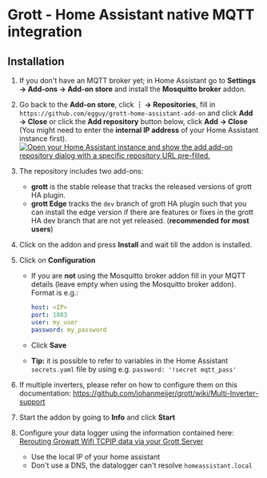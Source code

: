 # Grott - Home Assistant native MQTT integration

## Installation

1. If you don't have an MQTT broker yet; in Home Assistant go to **Settings → Add-ons → Add-on store** and install the **Mosquitto broker** addon.
1. Go back to the **Add-on store**, click **⋮ → Repositories**, fill in</br> `https://github.com/egguy/grott-home-assistant-add-on` and click **Add → Close** or click the **Add repository** button below, click **Add → Close** (You might need to enter the **internal IP address** of your Home Assistant instance first).  
   [![Open your Home Assistant instance and show the add add-on repository dialog with a specific repository URL pre-filled.](https://my.home-assistant.io/badges/supervisor_add_addon_repository.svg)](https://my.home-assistant.io/redirect/supervisor_add_addon_repository/?repository_url=https%3A%2F%2Fgithub.com%2Fegguy%2Fgrott-home-assistant-add-on)
1. The repository includes two add-ons:
   - **grott** is the stable release that tracks the released versions of grott HA plugin.
   - **grott Edge** tracks the `dev` branch of grott HA plugin such that you can install the edge version if there are features or fixes in the grott HA dev branch that are not yet released. (**recommended for most users**)
1. Click on the addon and press **Install** and wait till the addon is installed.
1. Click on **Configuration**

   - If you are **not** using the Mosquitto broker addon fill in your MQTT details (leave empty when using the Mosquitto broker addon). Format is e.g.: <br>

     ```yaml
     host: <IP>
     port: 1883
     user: my_user
     password: my_password
     ```

   - Click **Save**
   - **Tip:** it is possible to refer to variables in the Home Assistant `secrets.yaml` file by using e.g. `password: '!secret mqtt_pass'`

1. If multiple inverters, please refer on how to configure them on this documentation: <https://github.com/johanmeijer/grott/wiki/Multi-Inverter-support>
1. Start the addon by going to **Info** and click **Start**
1. Configure your data logger using the information contained here: [Rerouting Growatt Wifi TCPIP data via your Grott Server](https://github.com/johanmeijer/grott/wiki/Rerouting-Growatt-Wifi-TCPIP-data-via-your-Grott-Server)
   - Use the local IP of your home assistant
   - Don't use a DNS, the datalogger can't resolve `homeassistant.local`
